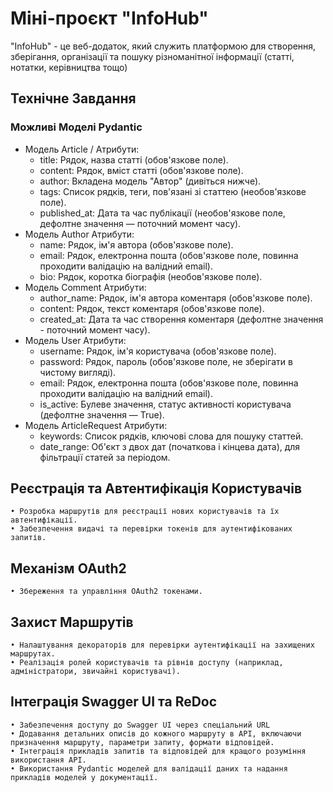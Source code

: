 # Міні-проєкт "InfoHub"

"InfoHub" - це веб-додаток, який служить платформою для створення, зберігання, організації та пошуку різноманітної інформації (статті, нотатки, керівництва тощо)

## Технічне Завдання

### Можливі Моделі Pydantic
- Модель Article / Атрибути:
    - title: Рядок, назва статті (обов'язкове поле).
    - content: Рядок, вміст статті (обов'язкове поле).
    - author: Вкладена модель "Автор" (дивіться нижче).
    - tags: Список рядків, теги, пов'язані зі статтею (необов'язкове поле).
    - published_at: Дата та час публікації (необов'язкове поле, дефолтне значення — поточний момент часу).
- Модель Author
Атрибути:
    - name: Рядок, ім'я автора (обов'язкове поле).
    - email: Рядок, електронна пошта (обов'язкове поле, повинна проходити валідацію на валідний email).
    - bio: Рядок, коротка біографія (необов'язкове поле).
- Модель Comment
Атрибути:
    - author_name: Рядок, ім'я автора коментаря (обов'язкове поле).
    - content: Рядок, текст коментаря (обов'язкове поле).
    - created_at: Дата та час створення коментаря (дефолтне значення - поточний момент часу). 
- Модель User
Атрибути:
    - username: Рядок, ім'я користувача (обов'язкове поле).
    -  password: Рядок, пароль (обов'язкове поле, не зберігати в чистому вигляді).
    - email: Рядок, електронна пошта (обов'язкове поле, повинна проходити валідацію на валідний email).
    - is_active: Булеве значення, статус активності користувача (дефолтне значення — True). 
- Модель ArticleRequest
Атрибути:
    - keywords: Список рядків, ключові слова для пошуку статтей.
    - date_range: Об'єкт з двох дат (початкова і кінцева дата), для фільтрації статей за періодом.

## Реєстрація та Автентифікація Користувачів
    • Розробка маршрутів для реєстрації нових користувачів та їх автентифікації.
    • Забезпечення видачі та перевірки токенів для аутентифікованих запитів.
## Механізм OAuth2
    • Збереження та управління OAuth2 токенами.
## Захист Маршрутів
    • Налаштування декораторів для перевірки аутентифікації на захищених маршрутах.
    • Реалізація ролей користувачів та рівнів доступу (наприклад, адміністратори, звичайні користувачі).
## Інтеграція Swagger UI та ReDoc
    • Забезпечення доступу до Swagger UI через спеціальний URL
    • Додавання детальних описів до кожного маршруту в API, включаючи призначення маршруту, параметри запиту, формати відповідей.
    • Інтеграція прикладів запитів та відповідей для кращого розуміння використання API.
    • Використання Pydantic моделей для валідації даних та надання прикладів моделей у документації.
